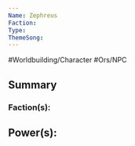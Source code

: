 ```yaml
---
Name: Zephreus
Faction: 
Type:
ThemeSong:
---
```


#Worldbuilding/Character #Ors/NPC 

## Summary


### Faction(s):


## Power(s):

